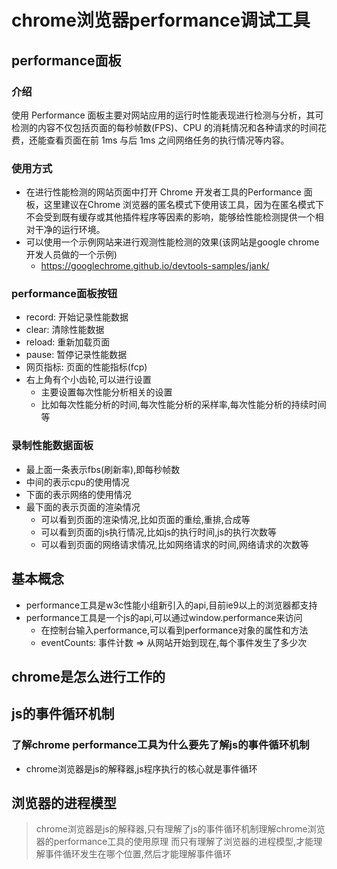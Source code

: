 # chrome浏览器performance调试工具

## performance面板
### 介绍
使用 Performance 面板主要对网站应用的运行时性能表现进行检测与分析，其可检测的内容不仅包括页面的每秒帧数(FPS)、CPU 的消耗情况和各种请求的时间花费，还能查看页面在前 1ms 与后 1ms 之间网络任务的执行情况等内容。

### 使用方式
- 在进行性能检测的网站页面中打开 Chrome 开发者工具的Performance 面板，这里建议在Chrome 浏览器的匿名模式下使用该工具，因为在匿名模式下不会受到既有缓存或其他插件程序等因素的影响，能够给性能检测提供一个相对干净的运行环境。
- 可以使用一个示例网站来进行观测性能检测的效果(该网站是google chrome开发人员做的一个示例)
  - https://googlechrome.github.io/devtools-samples/jank/
  
### performance面板按钮
- record: 开始记录性能数据
- clear: 清除性能数据
- reload: 重新加载页面
- pause: 暂停记录性能数据
- 网页指标: 页面的性能指标(fcp)
- 右上角有个小齿轮,可以进行设置
  - 主要设置每次性能分析相关的设置
  - 比如每次性能分析的时间,每次性能分析的采样率,每次性能分析的持续时间等

### 录制性能数据面板
- 最上面一条表示fbs(刷新率),即每秒帧数
- 中间的表示cpu的使用情况
- 下面的表示网络的使用情况
- 最下面的表示页面的渲染情况
  - 可以看到页面的渲染情况,比如页面的重绘,重排,合成等
  - 可以看到页面的js执行情况,比如js的执行时间,js的执行次数等
  - 可以看到页面的网络请求情况,比如网络请求的时间,网络请求的次数等




## 基本概念
- performance工具是w3c性能小组新引入的api,目前ie9以上的浏览器都支持
- performance工具是一个js的api,可以通过window.performance来访问
  - 在控制台输入performance,可以看到performance对象的属性和方法
  - eventCounts: 事件计数 => 从网站开始到现在,每个事件发生了多少次
  
## chrome是怎么进行工作的

## js的事件循环机制
### 了解chrome performance工具为什么要先了解js的事件循环机制
- chrome浏览器是js的解释器,js程序执行的核心就是事件循环


## 浏览器的进程模型

> chrome浏览器是js的解释器,只有理解了js的事件循环机制理解chrome浏览器的performance工具的使用原理
> 而只有理解了浏览器的进程模型,才能理解事件循环发生在哪个位置,然后才能理解事件循环
